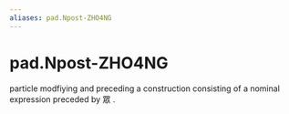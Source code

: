 ```yaml
---
aliases: pad.Npost-ZHO4NG
---
```

# pad.Npost-ZHO4NG

particle modfiying and preceding a construction consisting of a nominal expression preceded by 眾 .